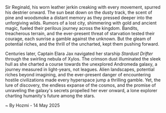 
Sir Reginald, his worn leather jerkin creaking with every movement, spurred his destrier onward.  The sun beat down on the dusty track, the scent of pine and woodsmoke a distant memory as they pressed deeper into the unforgiving wilds.  Rumors of a lost city, shimmering with gold and ancient magic, fueled their perilous journey across the kingdom. Bandits, treacherous terrain, and the ever-present threat of starvation tested their courage, each sunrise a gamble against the unknown.  But the gleam of potential riches, and the thrill of the uncharted, kept them pushing forward.

Centuries later, Captain Elara Jax navigated her starship *Stardust Drifter* through the swirling nebula of Xylos.  The crimson dust illuminated the sleek hull as she charted a course towards the unexplored Andromeda galaxy, a journey measured in light-years, not leagues.  Alien landscapes, potential riches beyond imagining, and the ever-present danger of encountering hostile civilizations made every hyperspace jump a thrilling gamble.  Yet, the lure of discovery, the endless expanse of the cosmos, and the promise of unraveling the galaxy's secrets propelled her ever onward, a lone explorer charting humanity's future among the stars.

~ By Hozmi - 14 May 2025
